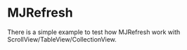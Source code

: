 # MJRefresh
There is  a simple example to test how MJRefresh work with ScrollView/TableView/CollectionView.
